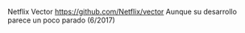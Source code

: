 Netflix Vector https://github.com/Netflix/vector
Aunque su desarrollo parece un poco parado (6/2017)

